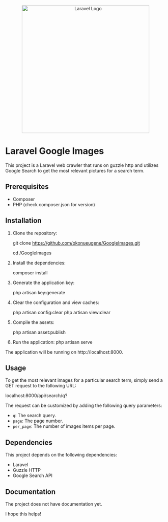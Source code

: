 <p align="center"><a href="https://laravel.com" target="_blank"><img src="https://raw.githubusercontent.com/laravel/art/master/logo-lockup/5%20SVG/2%20CMYK/1%20Full%20Color/laravel-logolockup-cmyk-red.svg" width="400" alt="Laravel Logo"></a></p>

<p align="center">

# Laravel Google Images

This project is a Laravel web crawler that runs on guzzle http and utilizes Google Search to get the most relevant pictures for a search term.

## Prerequisites

-   Composer
-   PHP (check composer.json for version)

## Installation

1. Clone the repository:

    git clone https://github.com/okonueugene/GoogleImages.git

    cd /GoogleImages

2. Install the dependencies:

    composer install

3. Generate the application key:

    php artisan key:generate

4. Clear the configuration and view caches:

    php artisan config:clear
    php artisan view:clear

5. Compile the assets:

    php artisan asset:publish

6. Run the application:
   php artisan serve

The application will be running on http://localhost:8000.

## Usage

To get the most relevant images for a particular search term, simply send a GET request to the following URL:

localhost:8000/api/search/q?

The request can be customized by adding the following query parameters:

-   `q`: The search query.
-   `page`: The page number.
-   `per_page`: The number of images items per page.

## Dependencies

This project depends on the following dependencies:

-   Laravel
-   Guzzle HTTP
-   Google Search API

## Documentation

The project does not have documentation yet.

I hope this helps!

</p>

